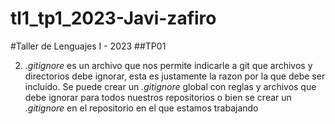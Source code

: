 # tl1_tp1_2023-Javi-zafiro
#Taller de Lenguajes I - 2023
##TP01

2. _.gitignore_ es un archivo que nos permite indicarle a git que archivos y directorios debe ignorar, esta es justamente la razon por la que debe ser incluido. Se puede crear un _.gitignore_ global con reglas y archivos que debe ignorar para todos nuestros repositorios o bien se crear un _.gitignore_ en el repositorio en el que estamos trabajando 
